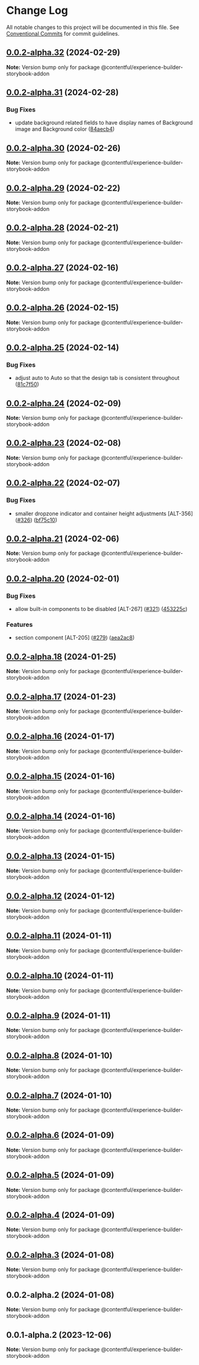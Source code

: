 # Change Log

All notable changes to this project will be documented in this file.
See [Conventional Commits](https://conventionalcommits.org) for commit guidelines.

## [0.0.2-alpha.32](https://github.com/contentful/experience-builder-storybook/compare/@contentful/experience-builder-storybook-addon@0.0.2-alpha.31...@contentful/experience-builder-storybook-addon@0.0.2-alpha.32) (2024-02-29)

**Note:** Version bump only for package @contentful/experience-builder-storybook-addon

## [0.0.2-alpha.31](https://github.com/contentful/experience-builder-storybook/compare/@contentful/experience-builder-storybook-addon@0.0.2-alpha.30...@contentful/experience-builder-storybook-addon@0.0.2-alpha.31) (2024-02-28)

### Bug Fixes

- update background related fields to have display names of Background image and Background color ([84aecb4](https://github.com/contentful/experience-builder-storybook/commit/84aecb4cfcd4a51a29c9444d02686fa35254f30a))

## [0.0.2-alpha.30](https://github.com/contentful/experience-builder-storybook/compare/@contentful/experience-builder-storybook-addon@0.0.2-alpha.29...@contentful/experience-builder-storybook-addon@0.0.2-alpha.30) (2024-02-26)

**Note:** Version bump only for package @contentful/experience-builder-storybook-addon

## [0.0.2-alpha.29](https://github.com/contentful/experience-builder-storybook/compare/@contentful/experience-builder-storybook-addon@0.0.2-alpha.28...@contentful/experience-builder-storybook-addon@0.0.2-alpha.29) (2024-02-22)

**Note:** Version bump only for package @contentful/experience-builder-storybook-addon

## [0.0.2-alpha.28](https://github.com/contentful/experience-builder-storybook/compare/@contentful/experience-builder-storybook-addon@0.0.2-alpha.27...@contentful/experience-builder-storybook-addon@0.0.2-alpha.28) (2024-02-21)

**Note:** Version bump only for package @contentful/experience-builder-storybook-addon

## [0.0.2-alpha.27](https://github.com/contentful/experience-builder-storybook/compare/@contentful/experience-builder-storybook-addon@0.0.2-alpha.26...@contentful/experience-builder-storybook-addon@0.0.2-alpha.27) (2024-02-16)

**Note:** Version bump only for package @contentful/experience-builder-storybook-addon

## [0.0.2-alpha.26](https://github.com/contentful/experience-builder-storybook/compare/@contentful/experience-builder-storybook-addon@0.0.2-alpha.25...@contentful/experience-builder-storybook-addon@0.0.2-alpha.26) (2024-02-15)

**Note:** Version bump only for package @contentful/experience-builder-storybook-addon

## [0.0.2-alpha.25](https://github.com/contentful/experience-builder-storybook/compare/@contentful/experience-builder-storybook-addon@0.0.2-alpha.24...@contentful/experience-builder-storybook-addon@0.0.2-alpha.25) (2024-02-14)

### Bug Fixes

- adjust auto to Auto so that the design tab is consistent throughout ([81c7f50](https://github.com/contentful/experience-builder-storybook/commit/81c7f5071e79e4f7e24df908f5c9ccca8b935b1c))

## [0.0.2-alpha.24](https://github.com/contentful/experience-builder-storybook/compare/@contentful/experience-builder-storybook-addon@0.0.2-alpha.23...@contentful/experience-builder-storybook-addon@0.0.2-alpha.24) (2024-02-09)

**Note:** Version bump only for package @contentful/experience-builder-storybook-addon

## [0.0.2-alpha.23](https://github.com/contentful/experience-builder-storybook/compare/@contentful/experience-builder-storybook-addon@0.0.2-alpha.22...@contentful/experience-builder-storybook-addon@0.0.2-alpha.23) (2024-02-08)

**Note:** Version bump only for package @contentful/experience-builder-storybook-addon

## [0.0.2-alpha.22](https://github.com/contentful/experience-builder-storybook/compare/@contentful/experience-builder-storybook-addon@0.0.2-alpha.21...@contentful/experience-builder-storybook-addon@0.0.2-alpha.22) (2024-02-07)

### Bug Fixes

- smaller dropzone indicator and container height adjustments [ALT-356] ([#326](https://github.com/contentful/experience-builder-storybook/issues/326)) ([bf75c10](https://github.com/contentful/experience-builder-storybook/commit/bf75c10b13e3e165dac1f4d1d6a68deae1622078))

## [0.0.2-alpha.21](https://github.com/contentful/experience-builder-storybook/compare/@contentful/experience-builder-storybook-addon@0.0.2-alpha.20...@contentful/experience-builder-storybook-addon@0.0.2-alpha.21) (2024-02-06)

**Note:** Version bump only for package @contentful/experience-builder-storybook-addon

## [0.0.2-alpha.20](https://github.com/contentful/experience-builder-storybook/compare/@contentful/experience-builder-storybook-addon@0.0.2-alpha.18...@contentful/experience-builder-storybook-addon@0.0.2-alpha.20) (2024-02-01)

### Bug Fixes

- allow built-in components to be disabled [ALT-267] ([#321](https://github.com/contentful/experience-builder-storybook/issues/321)) ([453225c](https://github.com/contentful/experience-builder-storybook/commit/453225cf9c0813137441e1445754c4ed3aecd8bc))

### Features

- section component [ALT-205] ([#279](https://github.com/contentful/experience-builder-storybook/issues/279)) ([aea2ac8](https://github.com/contentful/experience-builder-storybook/commit/aea2ac899dbf12e9e62ac174d84b5171ce60dbdb))

## [0.0.2-alpha.18](https://github.com/contentful/experience-builder-storybook/compare/@contentful/experience-builder-storybook-addon@0.0.2-alpha.17...@contentful/experience-builder-storybook-addon@0.0.2-alpha.18) (2024-01-25)

**Note:** Version bump only for package @contentful/experience-builder-storybook-addon

## [0.0.2-alpha.17](https://github.com/contentful/experience-builder-storybook/compare/@contentful/experience-builder-storybook-addon@0.0.2-alpha.16...@contentful/experience-builder-storybook-addon@0.0.2-alpha.17) (2024-01-23)

**Note:** Version bump only for package @contentful/experience-builder-storybook-addon

## [0.0.2-alpha.16](https://github.com/contentful/experience-builder-storybook/compare/@contentful/experience-builder-storybook-addon@0.0.2-alpha.15...@contentful/experience-builder-storybook-addon@0.0.2-alpha.16) (2024-01-17)

**Note:** Version bump only for package @contentful/experience-builder-storybook-addon

## [0.0.2-alpha.15](https://github.com/contentful/experience-builder-storybook/compare/@contentful/experience-builder-storybook-addon@0.0.2-alpha.14...@contentful/experience-builder-storybook-addon@0.0.2-alpha.15) (2024-01-16)

**Note:** Version bump only for package @contentful/experience-builder-storybook-addon

## [0.0.2-alpha.14](https://github.com/contentful/experience-builder-storybook/compare/@contentful/experience-builder-storybook-addon@0.0.2-alpha.13...@contentful/experience-builder-storybook-addon@0.0.2-alpha.14) (2024-01-16)

**Note:** Version bump only for package @contentful/experience-builder-storybook-addon

## [0.0.2-alpha.13](https://github.com/contentful/experience-builder-storybook/compare/@contentful/experience-builder-storybook-addon@0.0.2-alpha.12...@contentful/experience-builder-storybook-addon@0.0.2-alpha.13) (2024-01-15)

**Note:** Version bump only for package @contentful/experience-builder-storybook-addon

## [0.0.2-alpha.12](https://github.com/contentful/experience-builder-storybook/compare/@contentful/experience-builder-storybook-addon@0.0.2-alpha.11...@contentful/experience-builder-storybook-addon@0.0.2-alpha.12) (2024-01-12)

**Note:** Version bump only for package @contentful/experience-builder-storybook-addon

## [0.0.2-alpha.11](https://github.com/contentful/experience-builder-storybook/compare/@contentful/experience-builder-storybook-addon@0.0.2-alpha.10...@contentful/experience-builder-storybook-addon@0.0.2-alpha.11) (2024-01-11)

**Note:** Version bump only for package @contentful/experience-builder-storybook-addon

## [0.0.2-alpha.10](https://github.com/contentful/experience-builder-storybook/compare/@contentful/experience-builder-storybook-addon@0.0.2-alpha.9...@contentful/experience-builder-storybook-addon@0.0.2-alpha.10) (2024-01-11)

**Note:** Version bump only for package @contentful/experience-builder-storybook-addon

## [0.0.2-alpha.9](https://github.com/contentful/experience-builder-storybook/compare/@contentful/experience-builder-storybook-addon@0.0.2-alpha.8...@contentful/experience-builder-storybook-addon@0.0.2-alpha.9) (2024-01-11)

**Note:** Version bump only for package @contentful/experience-builder-storybook-addon

## [0.0.2-alpha.8](https://github.com/contentful/experience-builder-storybook/compare/@contentful/experience-builder-storybook-addon@0.0.2-alpha.7...@contentful/experience-builder-storybook-addon@0.0.2-alpha.8) (2024-01-10)

**Note:** Version bump only for package @contentful/experience-builder-storybook-addon

## [0.0.2-alpha.7](https://github.com/contentful/experience-builder-storybook/compare/@contentful/experience-builder-storybook-addon@0.0.2-alpha.6...@contentful/experience-builder-storybook-addon@0.0.2-alpha.7) (2024-01-10)

**Note:** Version bump only for package @contentful/experience-builder-storybook-addon

## [0.0.2-alpha.6](https://github.com/contentful/experience-builder-storybook/compare/@contentful/experience-builder-storybook-addon@0.0.2-alpha.5...@contentful/experience-builder-storybook-addon@0.0.2-alpha.6) (2024-01-09)

**Note:** Version bump only for package @contentful/experience-builder-storybook-addon

## [0.0.2-alpha.5](https://github.com/contentful/experience-builder-storybook/compare/@contentful/experience-builder-storybook-addon@0.0.2-alpha.4...@contentful/experience-builder-storybook-addon@0.0.2-alpha.5) (2024-01-09)

**Note:** Version bump only for package @contentful/experience-builder-storybook-addon

## [0.0.2-alpha.4](https://github.com/contentful/experience-builder-storybook/compare/@contentful/experience-builder-storybook-addon@0.0.2-alpha.3...@contentful/experience-builder-storybook-addon@0.0.2-alpha.4) (2024-01-09)

**Note:** Version bump only for package @contentful/experience-builder-storybook-addon

## [0.0.2-alpha.3](https://github.com/contentful/experience-builder-storybook/compare/@contentful/experience-builder-storybook-addon@0.0.2-alpha.2...@contentful/experience-builder-storybook-addon@0.0.2-alpha.3) (2024-01-08)

**Note:** Version bump only for package @contentful/experience-builder-storybook-addon

## 0.0.2-alpha.2 (2024-01-08)

**Note:** Version bump only for package @contentful/experience-builder-storybook-addon

## 0.0.1-alpha.2 (2023-12-06)

**Note:** Version bump only for package @contentful/experience-builder-storybook-addon
